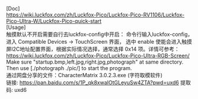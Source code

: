 [Doc]  
https://wiki.luckfox.com/zh/Luckfox-Pico/Luckfox-Pico-RV1106/Luckfox-Pico-Ultra-W/Luckfox-Pico-quick-start  
[Usage]  
触摸默认不开启需要自行去luckfox-config中开启：  命令行输入luckfox-config，进入 Compatible Devices -> TouchScreen 界面，  选中 enable 使能会进入触摸屏I2C地址配置界面，根据实际情况选择，通常选择 0x14 项。详情可参考：https://wiki.luckfox.com/zh/Luckfox-Pico/Luckfox-Pico-Ultra-RGB-Screen/  
Make sure "startup.bmp,left.jpg,right.jpg,photograph" at same directory.  
Then use [./photograph ./pic/] to start the program.  
通过网盘分享的文件：CharacterMatrix 3.0.2.3.exe (字符取模软件)  
链接: https://pan.baidu.com/s/1P_qk8xwaIOtGLeyuSw4ZTA?pwd=uxd6 提取码: uxd6  
